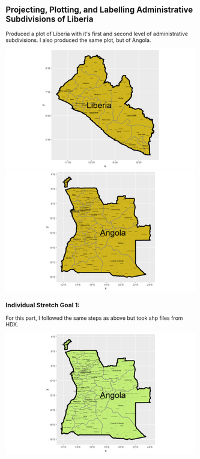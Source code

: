 ## Projecting, Plotting, and Labelling Administrative Subdivisions of Liberia

Produced a plot of Liberia with it's first and second level of administrative subdivisions. I also produced the same plot, but of Angola. 

![](liberia.png)
![](angola.png)

### Individual Stretch Goal 1: 

For this part, I followed the same steps as above but took shp files from HDX. 

![](angola_hdx.png)
